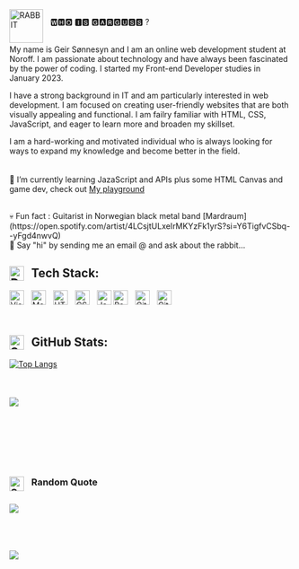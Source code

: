 <img align="left" alt="RABBIT" position="absolute" width="60px" src="https://user-images.githubusercontent.com/39858424/222488281-e6053bd4-3022-4355-a6a1-18985e3cdd05.png" style="padding-right:10px;" />

<p>🆆🅷🅾 🅸🆂 🅶🅰🆁🅶🆄🆂🆂 ?</p>
<br>
My name is Geir Sønnesyn and I am an online web development student at Noroff. I am passionate about technology and have always been fascinated by the power of coding. I started my Front-end Developer studies in January 2023.

I have a strong background in IT and am particularly interested in web development. I am focused on creating user-friendly websites that are both visually appealing and functional. I am failry familiar with HTML, CSS, JavaScript, and eager to learn more and broaden my skillset.

I am a hard-working and motivated individual who is always looking for ways to expand my knowledge and become better in the field.
<br> 
<br> 
<br> 
🌱 I’m currently learning JazaScript and APIs plus some HTML Canvas and game dev, check out [My playground](https://garguss.netlify.app/)

<br>
💀 Fun fact : Guitarist in Norwegian black metal band [Mardraum](https://open.spotify.com/artist/4LCsjtULxeIrMKYzFk1yrS?si=Y6TigfvCSbq--yFgd4nwvQ)
<br>
💬 Say "hi" by sending me an email @ <geison52338@stud.noroff.no> and ask about the rabbit...

## <img align="left" alt="DESKTOP" width="26px" src="https://user-images.githubusercontent.com/39858424/222478118-d46fd08b-eacb-4a5a-ac4d-ab6a0b5f5631.png" style="padding-right:10px;" /> Tech Stack:

<img align="left" alt="Visual Studio Code" width="26px" src="https://cdn.jsdelivr.net/gh/devicons/devicon/icons/vscode/vscode-original.svg" style="padding-right:10px;" />
<img align="left" alt="MarkDown" width="26px" src="https://cdn.iconscout.com/icon/premium/png-512-thumb/markdown-4887934-4072470.png" style="padding-right:10px;" />
<img align="left" alt="HTML5" width="26px" src="https://cdn.jsdelivr.net/gh/devicons/devicon/icons/html5/html5-original.svg" style="padding-right:10px;" />
<img align="left" alt="CSS3" width="26px" src="https://cdn.jsdelivr.net/gh/devicons/devicon/icons/css3/css3-original.svg" style="padding-right:10px;" />
<img align="left" alt="JavaScript" width="26px" src="https://cdn.jsdelivr.net/gh/devicons/devicon/icons/javascript/javascript-original.svg" style="paddingright:10px;" />
<img align="left" alt="PowerShell" width="26px" src="https://cdn.iconscout.com/icon/free/png-512/powershell-3521649-2945093.png" style="padding-right:10px;" />
<img align="left" alt="Git" width="26px" src="https://cdn.jsdelivr.net/gh/devicons/devicon/icons/git/git-original.svg" style="padding-right:10px;" />
<img align="left" alt="GitHub" width="26px" src="https://user-images.githubusercontent.com/39858424/223135629-0ad395e4-6cd2-44d9-bd4a-9a878b48425e.png" style="padding-right:10px;" />

<br>
<br>
<br>

## <img align="left" alt="STATS" width="26px" src="https://user-images.githubusercontent.com/39858424/222478955-925b31bc-6388-4a7a-bf29-2a5a7280ea6a.png" style="padding-right:10px;" style="color:#000;" /> GitHub Stats:
[![Top Langs](https://github-readme-stats.vercel.app/api/top-langs/?username=GargusS&theme=dark&show_icons=true)](https://github.com/anuraghazra/github-readme-stats)
<br/>
<br>
<br>
<br>
![](https://github-readme-streak-stats.herokuapp.com/?user=GargusS&theme=dark&hide_border=false)
<br/>
<br>
<br>
<br>
<br>
<br>
<br>
### <img align="left" alt="QUOTES" width="26px" src="https://user-images.githubusercontent.com/39858424/222479532-594192f2-acdc-465b-b0ed-c729817cd259.png" style="padding-right:10px;" /> Random  Quote
![](https://quotes-github-readme.vercel.app/api?type=horizontal&theme=radical)
<br>
<br>
<br>
---
[![](https://visitcount.itsvg.in/api?id=GargusS&icon=2&color=3)](https://visitcount.itsvg.in)
